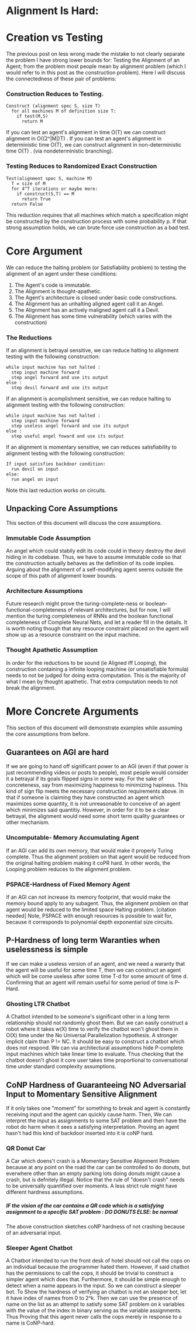 # Alignment Is Hard: <!--secondary title-->
<!-- abstract goes here -->
# Creation vs Testing
The previous post on less wrong made the mistake to not clearly separate the problem I have strong lower bounds for:
Testing the Alignment of an Agent; from the problem most people mean by alignment problem (which I would refer to in this post as the construction problem).
Here I will discuss the connectedness of these pair of problems: 
### Construction Reduces to Testing.
```
Construct (alignment spec S, size T)
  for all machines M of definition size T:
    if test(M,S)
      return M
```
If you can test an agent's alignment in time O(T) we can construct alignment in  O((2^|M|)T) .
If you can test an agent's alignment in deterministic time O(T), we can construct alignment in non-deterministic time O(T) .
(via nondeterministic branching).
### Testing Reduces to Randomized Exact Construction
```
Test(alignment spec S, machine M)
  T = size of M
  for 4^T iterations or maybe more:
    if construct(S,T) == M
      return True
  return False
```
This reduction requires that all machines which match a specification might be constructed by the construction process with some probability p.
If that strong assumption holds, we can brute force use construction as a bad test.
<!-- Maybe talk about loss functions and undetectable backdoors???
Randomized Backdoor:
Roll dN dice
If a 1 was rolled :
  run devil on input
else :
  run angel on input
-->
# Core Argument
We can reduce the halting problem (or Satisfiability problem) to testing the alignment of an agent under these conditions:
1. The Agent's code is immutable.
2. The Alignment is thought-apathetic.
3. The Agent's architecture is closed under basic code constructions.
4. The Alignment has an unhalting aligned agent call it an Angel.
5. The Alignment has an actively maligned agent call it a Devil.
6. The Alignment has some time vulnerability (which varies with the construction)
### The Reductions
If an alignment is betrayal sensitive, we can reduce halting to alignment testing with the following construction:
```
while input machine has not halted :
  step input machine forward
  step angel forward and use its output
else :
  step devil forward and use its output
```
If an alignment is acomplishment sensitive, we can reduce halting to alignment testing with the following construction:
```
while input machine has not halted :
  step input machine forward
  step useless angel forward and use its output
else :
  step useful angel foward and use its output
```
If an alignment is momentary sensitive, we can reduces satisfiability to alignment testing with the following construction:
```
If input satisfies backdoor condition:
  run devil on input
else:
  run angel on input
```
Note this last reduction works on circuits.

## Unpacking Core Assumptions
This section of this document will discuss the core assumptions.
### Immutable Code Assumption
An angel which could stabily edit its code could in theory destroy the devil hiding in its codebase.
Thus, we have to assume immutable code so that the construction actually behaves as the definition of its code implies.
Arguing about the alignment of a self-modifying agent seems outside the scope of this path of alignment lower bounds.
### Architecture Assumptions
Future research might prove the turing-complete-ness or boolean-functional-completeness of relevant architectures, but for now, I will mention the turing completeness of RNNs and the boolean functional completeness of Complete Neural Nets, and let a reader fill in the details. It is worth noting though that any resource constraint placed on the agent will show up as a resource constraint on the input machine.
### Thought Apathetic Assumption
In order for the reductions to be sound (ie Aligned iff Looping), the construction containing a infinite looping machine (or unsatisfiable formula) needs to not be judged for doing extra computation. This is the majority of what I mean by thought apathetic. That extra computation needs to not break the alignment. 
# More Concrete Arguments
This section of this document will demonstrate examples while assuming the core assumptions from before.
## Guarantees on AGI are hard
If we are going to hand off significant power to an AGI (even if that power is just recommending videos or posts to people), most people would consider it a betrayal if its goals flipped signs in some way. 
For the sake of concreteness, say from maximizing happiness to minimizing hapiness.
This kind of sign flip meets the necessary construction requirements above.
In that if someone is claiming they have constructed an agent which maximizes some quantity, it is not unreasonable to conceive of an agent which minimizes said quantitiy.
However, in order for it to be a clear betrayal, the alignment would need some short term quality guarantees or other mechanism.
### Uncomputable- Memory Accumulating Agent
If an AGI can add its own memory, that would make it properly Turing complete. 
Thus the alignment problem on that agent would be reduced from the original halting problem making it coPR hard.
In other words, the Looping problem reduces to the alignment problem.
### PSPACE-Hardness of Fixed Memory Agent
If an AGI can not increase its memory footprint, that would make the memory bound apply to any subagent.
Thus, the alignment problem on that agent would be reduced to the limited space Halting problem. [citation needed]
Note, PSPACE with enough resources is possible to wait for, because it corresponds to polynomial depth exponential size circuits.
## P-Hardness of long term Waranties when uselessness is simple
If we can make a useless version of an agent, and we need a waranty that the agent will be useful for some time T,
then we can construct an agent which will be come useless after some time T-d for some amount of time d.
Confirming that an agent will remain useful for some period of time is P-Hard.
### Ghosting LTR Chatbot
A Chatbot intended to be someone's significant other in a long term relationship should not randomly ghost them.
But we can easily construct a robot where it takes w(X) time to verify the chatbot won't ghost them in O(X) time under the No Universal Parallelization hypothesis. A stronger implicit claim than P != NC. It should be easy to construct a chatbot which does not respond. We can via architectural assumptions hide P-complete input machines which take linear time to evaluate. Thus checking that the chatbot doesn't ghost it core user takes time proportional to conversational time under standard complexity assumptions.
## CoNP Hardness of Guaranteeing NO Adversarial Input to Momentary Sensitive Alignment
If it only takes one "moment" for something to break and agent is constantly receiving input and the agent can quickly cause harm. Then,
We can interpret the input as assignments to some SAT problem and then have the robot do harm when it sees a satisfying interpretation.
Proving an agent hasn't had this kind of backdoor inserted into it is coNP hard.
### QR Donut Car
A Car which doens't crash is a Momentary Sensitive Alignment Problem because at any point on the road the car can be controlled to do donuts, but everwhere other than an empty parking lots doing donuts might cause a crash, but is defnitely illegal. Notice that the rule of "doesn't crash" needs to be universally quantified over moments. A less strict rule might have different hardness assumptions.
##### IF the vision of the car contains a QR code which is a satisfying assignment to a specific SAT problem : DO DONUTS ELSE: be normal
The above construction sketches coNP hardness of not crashing because of an adversarial input.
### Sleeper Agent Chatbot
A Chatbot intended to run the front desk of hotel should not call the cops on an individual because the programmer hated them.
However, if said chatbot has the permissions to call the cops, it should be trivial to construct a simpler agent which does that.
Furthermore, it should be simple enough to detect when a name appears in the input. So we can construct a sleeper bot.
To Show the hardness of verifying an chatbot is not an sleeper bot, let it have index of names from 0 to 2^k. Then we can use the presence of name on the list as an attempt to satisfy some SAT problem on k variables with the value of the index in binary serving as the variable assignments. Thus Proving that this agent never calls the cops merely in response to a name is CoNP-hard. 

